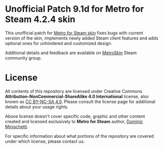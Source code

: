 # Unofficial Patch 9.1d for Metro for Steam 4.2.4 skin

This unofficial patch for [Metro for Steam skin](https://metroforsteam.com) fixes bugs with current version of the skin, implements newly added Steam client features and adds optional ones for unhindered and customized design.

Additional details and feedback are available on [MetroSkin](https://steamcommunity.com/groups/metroskin) Steam community group.


# License

All contents of this repository are licensed under Creative Commons **Attribution-NonCommercial-ShareAlike 4.0 International** license, also known as [CC BY-NC-SA 4.0](https://creativecommons.org/licenses/by-nc-sa/4.0). Please consult the license page for additional details about your usage rights.

Above license doesn't cover specific code, graphic and other content created and licensed exclusively to **Metro for Steam** author, [Dominic Minischetti](https://github.com/minischetti).

For specific information about what portions of the repository are covered under which license, please contact us.
